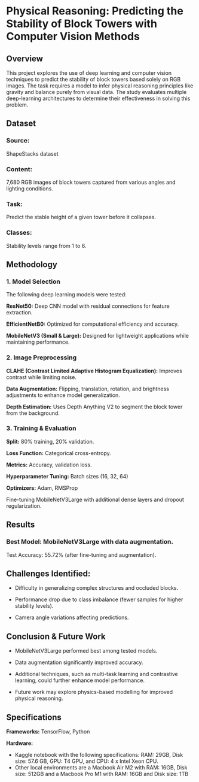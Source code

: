 # Physical Reasoning: Predicting the Stability of Block Towers with Computer Vision Methods

## Overview

This project explores the use of deep learning and computer vision techniques to predict the stability of block towers based solely on RGB images. The task requires a model to infer physical reasoning principles like gravity and balance purely from visual data. The study evaluates multiple deep-learning architectures to determine their effectiveness in solving this problem.

## Dataset

### Source: 
ShapeStacks dataset

### Content: 
7,680 RGB images of block towers captured from various angles and lighting conditions.

### Task:
Predict the stable height of a given tower before it collapses.

### Classes: 
Stability levels range from 1 to 6.

## Methodology

### 1. Model Selection

The following deep learning models were tested:

**ResNet50:** Deep CNN model with residual connections for feature extraction.

**EfficientNetB0:** Optimized for computational efficiency and accuracy.

**MobileNetV3 (Small & Large):** Designed for lightweight applications while maintaining performance.

### 2. Image Preprocessing

**CLAHE (Contrast Limited Adaptive Histogram Equalization):** Improves contrast while limiting noise.

**Data Augmentation:** Flipping, translation, rotation, and brightness adjustments to enhance model generalization.

**Depth Estimation:** Uses Depth Anything V2 to segment the block tower from the background.

### 3. Training & Evaluation

**Split:** 80% training, 20% validation.

**Loss Function:** Categorical cross-entropy.

**Metrics:** Accuracy, validation loss.

**Hyperparameter Tuning:** Batch sizes (16, 32, 64)

**Optimizers:** Adam, RMSProp

Fine-tuning MobileNetV3Large with additional dense layers and dropout regularization.

## Results

### Best Model: MobileNetV3Large with data augmentation.

Test Accuracy: 55.72% (after fine-tuning and augmentation).

## Challenges Identified:

* Difficulty in generalizing complex structures and occluded blocks.

* Performance drop due to class imbalance (fewer samples for higher stability levels).

* Camera angle variations affecting predictions.

## Conclusion & Future Work

* MobileNetV3Large performed best among tested models.

* Data augmentation significantly improved accuracy.

* Additional techniques, such as multi-task learning and contrastive learning, could further enhance model performance.

* Future work may explore physics-based modelling for improved physical reasoning.

## Specifications

**Frameworks:** TensorFlow, Python

**Hardware:** 
* Kaggle notebook with the following specifications: RAM: 29GB, Disk size: 57.6 GB, GPU: T4 GPU, and CPU: 4 x Intel Xeon CPU.
* Other local environments are a Macbook Air M2 with RAM: 16GB, Disk size: 512GB and a Macbook Pro M1 with RAM: 16GB and Disk size: 1TB
